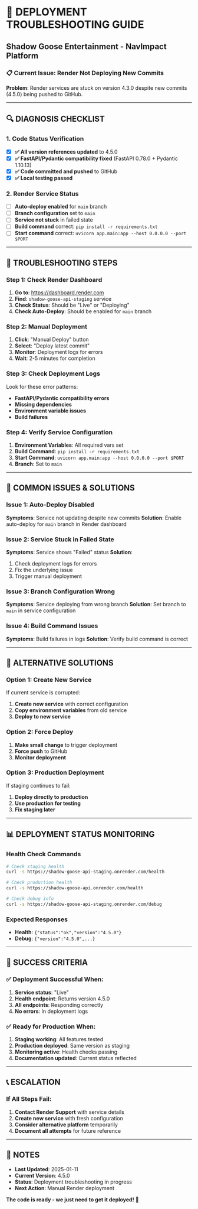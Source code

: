 # 🚨 **DEPLOYMENT TROUBLESHOOTING GUIDE**

## Shadow Goose Entertainment - NavImpact Platform

### **📋 Current Issue: Render Not Deploying New Commits**

**Problem**: Render services are stuck on version 4.3.0 despite new commits (4.5.0) being pushed to GitHub.

---

## **🔍 DIAGNOSIS CHECKLIST**

### **1. Code Status Verification**

- [x] **✅ All version references updated** to 4.5.0
- [x] **✅ FastAPI/Pydantic compatibility fixed** (FastAPI 0.78.0 + Pydantic 1.10.13)
- [x] **✅ Code committed and pushed** to GitHub
- [x] **✅ Local testing passed**

### **2. Render Service Status**

- [ ] **Auto-deploy enabled** for `main` branch
- [ ] **Branch configuration** set to `main`
- [ ] **Service not stuck** in failed state
- [ ] **Build command** correct: `pip install -r requirements.txt`
- [ ] **Start command** correct: `uvicorn app.main:app --host 0.0.0.0 --port $PORT`

---

## **🔧 TROUBLESHOOTING STEPS**

### **Step 1: Check Render Dashboard**

1. **Go to**: <https://dashboard.render.com>
2. **Find**: `shadow-goose-api-staging` service
3. **Check Status**: Should be "Live" or "Deploying"
4. **Check Auto-Deploy**: Should be enabled for `main` branch

### **Step 2: Manual Deployment**

1. **Click**: "Manual Deploy" button
2. **Select**: "Deploy latest commit"
3. **Monitor**: Deployment logs for errors
4. **Wait**: 2-5 minutes for completion

### **Step 3: Check Deployment Logs**

Look for these error patterns:

- **FastAPI/Pydantic compatibility errors**
- **Missing dependencies**
- **Environment variable issues**
- **Build failures**

### **Step 4: Verify Service Configuration**

1. **Environment Variables**: All required vars set
2. **Build Command**: `pip install -r requirements.txt`
3. **Start Command**: `uvicorn app.main:app --host 0.0.0.0 --port $PORT`
4. **Branch**: Set to `main`

---

## **🚨 COMMON ISSUES & SOLUTIONS**

### **Issue 1: Auto-Deploy Disabled**

**Symptoms**: Service not updating despite new commits
**Solution**: Enable auto-deploy for `main` branch in Render dashboard

### **Issue 2: Service Stuck in Failed State**

**Symptoms**: Service shows "Failed" status
**Solution**:

1. Check deployment logs for errors
2. Fix the underlying issue
3. Trigger manual deployment

### **Issue 3: Branch Configuration Wrong**

**Symptoms**: Service deploying from wrong branch
**Solution**: Set branch to `main` in service configuration

### **Issue 4: Build Command Issues**

**Symptoms**: Build failures in logs
**Solution**: Verify build command is correct

---

## **🔧 ALTERNATIVE SOLUTIONS**

### **Option 1: Create New Service**

If current service is corrupted:

1. **Create new service** with correct configuration
2. **Copy environment variables** from old service
3. **Deploy to new service**

### **Option 2: Force Deploy**

1. **Make small change** to trigger deployment
2. **Force push** to GitHub
3. **Monitor deployment**

### **Option 3: Production Deployment**

If staging continues to fail:

1. **Deploy directly to production**
2. **Use production for testing**
3. **Fix staging later**

---

## **📊 DEPLOYMENT STATUS MONITORING**

### **Health Check Commands**

```bash
# Check staging health
curl -s https://shadow-goose-api-staging.onrender.com/health

# Check production health
curl -s https://shadow-goose-api.onrender.com/health

# Check debug info
curl -s https://shadow-goose-api-staging.onrender.com/debug
```

### **Expected Responses**

- **Health**: `{"status":"ok","version":"4.5.0"}`
- **Debug**: `{"version":"4.5.0",...}`

---

## **🚀 SUCCESS CRITERIA**

### **✅ Deployment Successful When:**

1. **Service status**: "Live"
2. **Health endpoint**: Returns version 4.5.0
3. **All endpoints**: Responding correctly
4. **No errors**: In deployment logs

### **✅ Ready for Production When:**

1. **Staging working**: All features tested
2. **Production deployed**: Same version as staging
3. **Monitoring active**: Health checks passing
4. **Documentation updated**: Current status reflected

---

## **📞 ESCALATION**

### **If All Steps Fail:**

1. **Contact Render Support** with service details
2. **Create new service** with fresh configuration
3. **Consider alternative platform** temporarily
4. **Document all attempts** for future reference

---

## **📝 NOTES**

- **Last Updated**: 2025-01-11
- **Current Version**: 4.5.0
- **Status**: Deployment troubleshooting in progress
- **Next Action**: Manual Render deployment

**The code is ready - we just need to get it deployed!** 🚀
